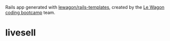Rails app generated with [lewagon/rails-templates](https://github.com/lewagon/rails-templates), created by the [Le Wagon coding bootcamp](https://www.lewagon.com) team.
# livesell
